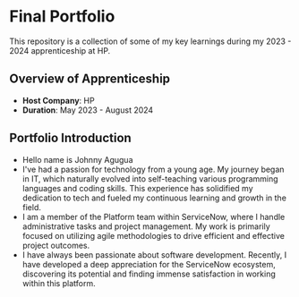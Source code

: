 # Final Portfolio

This repository is a collection of some of my key learnings during my 2023 - 2024 apprenticeship at HP.

## Overview of Apprenticeship
- **Host Company**: HP
- **Duration**: May 2023 - August 2024

## Portfolio Introduction
- Hello name is Johnny Agugua
- I've had a passion for technology from a young age. My journey began in IT, which naturally evolved into self-teaching various programming languages and coding skills. This experience has solidified my dedication to tech and fueled my continuous learning and growth in the field.
- I am a member of the Platform team within ServiceNow, where I handle administrative tasks and project management. My work is primarily focused on utilizing agile methodologies to drive efficient and effective project outcomes.
- I have always been passionate about software development. Recently, I have developed a deep appreciation for the ServiceNow ecosystem, discovering its potential and finding immense satisfaction in working within this platform.
